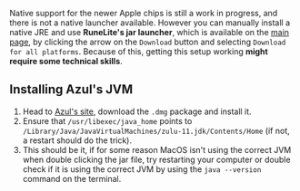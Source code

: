 Native support for the newer Apple chips is still a work in progress, and there is not a native launcher available. However you can manually install a native JRE and use **RuneLite's jar launcher**, which is available on the [main page](https://runelite.net), by clicking the arrow on the `Download` button and selecting `Download for all platforms`. Because of this, getting this setup working **might require some technical skills**.

## Installing Azul's JVM

1. Head to [Azul's site](https://www.azul.com/downloads/zulu-community/?version=java-11-lts&os=macos&architecture=arm-64-bit&package=jdk), download the `.dmg` package and install it.
2. Ensure that `/usr/libexec/java_home` points to `/Library/Java/JavaVirtualMachines/zulu-11.jdk/Contents/Home` (if not, a restart should do the trick).
3. This should be it, if for some reason MacOS isn't using the correct JVM when double clicking the jar file, try restarting your computer or double check if it is using the correct JVM by using the `java --version` command on the terminal.
